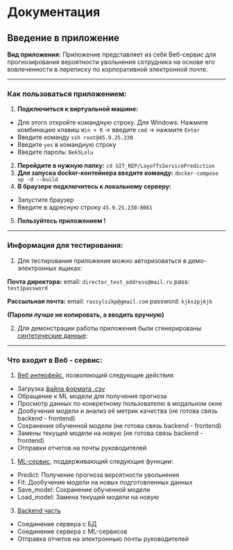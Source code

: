 # Документация
## Введение в приложение

**Вид приложения:**
Приложение представляет из себя Веб-сервис для прогнозирования вероятности увольнения сотрудника на основе его вовлеченности в переписку по корпоративной электронной почте.

---

### Как пользоваться приложением:
1. **Подключиться к виртуальной машине:**

- Для этого откройте командную строку. Для Windows: Нажмите комбинацию клавиш ``Win + R`` -> введите ``cmd`` -> нажмите ``Enter``
- Введите команду ``ssh root@45.9.25.230``
- Введите ``yes`` в командную строку
- Введите пароль: ``Bek5Lolu``
2. **Перейдите в нужную папку:** ``cd GIT_REP/LayoffsServicePrediction``
3. **Для запуска docker-контейнера введите команду:** ``docker-compose up -d --build``
4. **В браузере подключитесь к локальному серверу:**
- Запустите браузер
- Введите в адресную строку ``45.9.25.230:8081``
5. **Пользуйтесь приложением !**

---

### Информация для тестирования:
1. Для тестирования приложения можно авторизоваться в демо-электронных ящиках:

**Почта директора:**
email:  ``director_test_address@mail.ru``
pass:  ``test1password``

**Рассыльная почта:**
email: ``rassylsikp@gmail.com``
password: ``kjkszpjkjk``

**(Пароли лучше не копировать, а вводить вручную)**

2. Для демонстрации работы приложения были сгенерированы [синтетические данные](./pages/синтетические_данные.md):

---

### Что входит в Веб - сервис:
1. [Веб интерфейс](./pages/Веб_интерфейс.md), позволяющий следующие действия:
- Загрузка [файла формата .csv](./pages/файла_csv.md)
- Обращение к ML модели для получения прогноза
- Просмотр данных по конкретному пользователю в модальном окне
- Дообучения модели и анализ её метрик качества (не готова связь backend - frontend)
- Сохранения обученной модели (не готова связь backend - frontend)
- Замены текущей модели на новую (не готова связь backend - frontend)
- Отправки отчетов на почты руководителей
1. [ML-сервис](./pages/ML_сервис.md), поддерживающий следующие функции:
- Predict: Получение прогноза вероятности увольнения
- Fit: Дообучение модели на новых подготовленных данных
- Save_model: Сохранение обученной модели
- Load_model: Замена текущей модели на новую
3. [Backend часть](./pages/Backend_часть.md)
- Соединение сервера с БД
- Соединение сервера с ML-сервисов
- Отправка отчетов на электронныю почты руководителей




